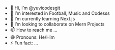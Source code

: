 - 👋 Hi, I’m @yuvicodesgit
- 👀 I’m interested in Football, Music and Codesss
- 🌱 I’m currently learning Next.js
- 💞️ I’m looking to collaborate on Mern Projects
- 📫 How to reach me ...
- 😄 Pronouns: He/Him
- ⚡ Fun fact: ...

<!---
yuvicodesgit/yuvicodesgit is a ✨ special ✨ repository because its `README.md` (this file) appears on your GitHub profile.
You can click the Preview link to take a look at your changes.
--->
